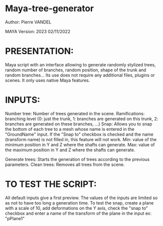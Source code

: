 # Maya-tree-generator

Author: Pierre VANDEL

MAYA Version: 2023
02/11/2022

# PRESENTATION:

Maya script with an interface allowing to generate randomly stylized trees, random number of branches, random position, shape of the trunk and random branches...
Its use does not require any additional files, plugins or scenes. It only uses native Maya features.



# INPUTS:

Number tree: Number of trees generated in the scene.
Ramifications: branching level (0: just the trunk, 1: branches are generated on this trunk, 2: branches are generated on these branches, ...)
Snap: Allows you to snap the bottom of each tree to a mesh whose name is entered in the "GroundName" input. If the "Snap to" checkbox is checked and the name (transform name) is not filled in, this feature will not work.
Min: value of the minimum position in Y and Z where the shafts can generate.
Max: value of the maximum position in Y and Z where the shafts can generate.

Generate trees: Starts the generation of trees according to the previous parameters.
Clean trees: Removes all trees from the scene.

# TO TEST THE SCRIPT:

All default inputs give a first preview.
The values of the inputs are limited so as not to have too long a generation time.
To test the snap, create a plane with a scale of 10, add deformations on the Y axis, check the "snap to" checkbox and enter a name of the transform of the plane in the input ex: "pPlane1"
